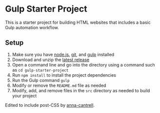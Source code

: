 # Gulp Starter Project

This is a starter project for building HTML websites that includes a basic Gulp automation workflow.

## Setup

1. Make sure you have [node.js](http://nodejs.org/), [git](http://git-scm.com/), and [gulp](http://gulpjs.com/) installed
2. Download and unzip the [latest release](https://github.com/keeganhr/gulp-starter-project/releases)
3. Open a command line and go into the directory using a command such as `cd gulp-starter-project`
4. Run `npm install` to install the project dependencies
5. Run the Gulp command `gulp`
5. Modify or remove the `README.md` file as needed
6. Modify, add, and remove files in the `src` directory as needed to build your project

Edited to include post-CSS by <a href="https://github.com/Anna-Cantrell" target="_blank">anna-cantrell</a>.